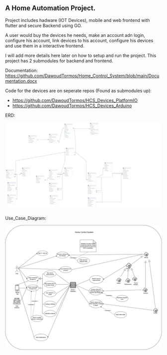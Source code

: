 ## A Home Automation Project.

Project includes hadware (IOT Devices), mobile and web frontend with flutter and secure Backend using GO.

A user would buy the devices he needs, make an account adn login, configure his account, link devices to his account, configure his devices and use them in a interactive frontend.

I will add more details here later on how to setup and run the project. This project has 2 submodules for backend and frontend.

Documentation:
https://github.com/DawoudTormos/Home_Control_System/blob/main/Documentation.docx

Code for the devices are on seperate repos (Found as submodules up):

  -  https://github.com/DawoudTormos/HCS_Devices_PlatformIO
  -  https://github.com/DawoudTormos/HCS_Devices_Arduino


ERD:

![ERD_DIAGRAM](https://github.com/DawoudTormos/Home_Control_System/blob/main/DB_Backups/Diagrams/Dawoud_Tormos_12134651_ISD_ERD_HCS%20(2).png)


Use_Case_Diagram:

![USE_CASE_DIAGRAM](https://github.com/DawoudTormos/Home_Control_System/blob/main/DB_Backups/Diagrams/Dawoud_Tromso_12134651_ISD_Use_Case_Diagram.jpg)

